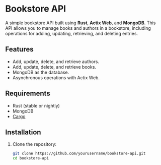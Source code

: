 # Bookstore API

A simple bookstore API built using **Rust**, **Actix Web**, and **MongoDB**. This API allows you to manage books and authors in a bookstore, including operations for adding, updating, retrieving, and deleting entries.

## Features

- Add, update, delete, and retrieve authors.
- Add, update, delete, and retrieve books.
- MongoDB as the database.
- Asynchronous operations with Actix Web.
  
## Requirements

- Rust (stable or nightly)
- MongoDB
- [Cargo](https://doc.rust-lang.org/cargo/getting-started/installation.html)

## Installation

1. Clone the repository:

   ```bash
   git clone https://github.com/yourusername/bookstore-api.git
   cd bookstore-api

